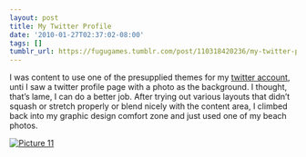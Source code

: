 ```yaml
---
layout: post
title: My Twitter Profile
date: '2010-01-27T02:37:02-08:00'
tags: []
tumblr_url: https://fugugames.tumblr.com/post/110318420236/my-twitter-profile
---
```

I was content to use one of the presupplied themes for my [twitter account](http://twitter.com/fugugames), unti I saw a twitter profile page with a photo as the background. I thought, that’s lame, I can do a better job. After trying out various layouts that didn’t squash or stretch properly or blend nicely with the content area, I climbed back into my graphic design comfort zone and just used one of my beach photos.

[![](http://itshardtofondlepenguins.com/wp-content/uploads/2010/01/Picture-111-1024x500.png "Picture 11")](http://itshardtofondlepenguins.com/wp-content/uploads/2010/01/Picture-111.png)

